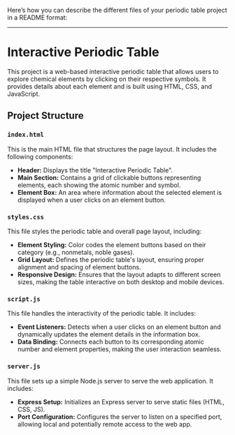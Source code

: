 Here’s how you can describe the different files of your periodic table project in a README format:

---

# Interactive Periodic Table

This project is a web-based interactive periodic table that allows users to explore chemical elements by clicking on their respective symbols. It provides details about each element and is built using HTML, CSS, and JavaScript.

## Project Structure

### `index.html`
This is the main HTML file that structures the page layout. It includes the following components:
- **Header:** Displays the title "Interactive Periodic Table".
- **Main Section:** Contains a grid of clickable buttons representing elements, each showing the atomic number and symbol.
- **Element Box:** An area where information about the selected element is displayed when a user clicks on an element button.

### `styles.css`
This file styles the periodic table and overall page layout, including:
- **Element Styling:** Color codes the element buttons based on their category (e.g., nonmetals, noble gases).
- **Grid Layout:** Defines the periodic table's layout, ensuring proper alignment and spacing of element buttons.
- **Responsive Design:** Ensures that the layout adapts to different screen sizes, making the table interactive on both desktop and mobile devices.

### `script.js`
This file handles the interactivity of the periodic table. It includes:
- **Event Listeners:** Detects when a user clicks on an element button and dynamically updates the element details in the information box.
- **Data Binding:** Connects each button to its corresponding atomic number and element properties, making the user interaction seamless.
  
### `server.js`
This file sets up a simple Node.js server to serve the web application. It includes:
- **Express Setup:** Initializes an Express server to serve static files (HTML, CSS, JS).
- **Port Configuration:** Configures the server to listen on a specified port, allowing local and potentially remote access to the web app.
